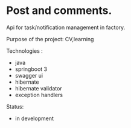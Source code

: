 # Post and comments.
Api for task/notification management in factory.

Purpose of the project: CV,learning

Technologies :
- java
- springboot 3
- swagger ui
- hibernate
- hibernate validator
- exception handlers

Status:
- in development
